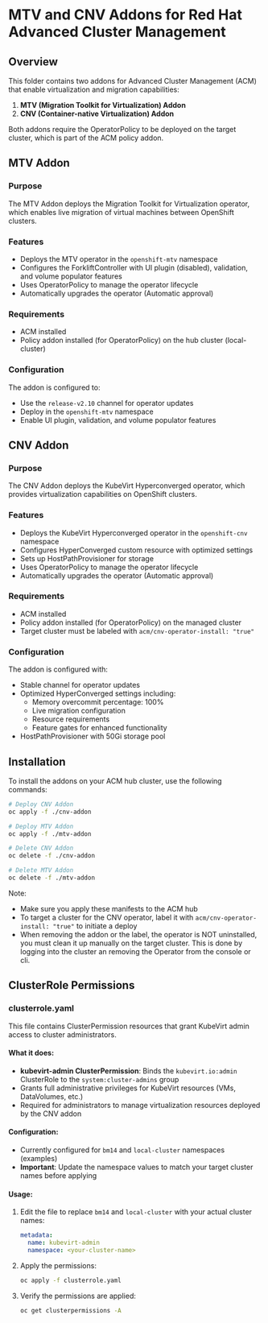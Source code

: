 # MTV and CNV Addons for Red Hat Advanced Cluster Management

## Overview

This folder contains two addons for Advanced Cluster Management (ACM) that enable virtualization and migration capabilities:

1. **MTV (Migration Toolkit for Virtualization) Addon**
2. **CNV (Container-native Virtualization) Addon**

Both addons require the OperatorPolicy to be deployed on the target cluster, which is part of the ACM policy addon.

## MTV Addon

### Purpose
The MTV Addon deploys the Migration Toolkit for Virtualization operator, which enables live migration of virtual machines between OpenShift clusters.

### Features
- Deploys the MTV operator in the `openshift-mtv` namespace
- Configures the ForkliftController with UI plugin (disabled), validation, and volume populator features
- Uses OperatorPolicy to manage the operator lifecycle
- Automatically upgrades the operator (Automatic approval)

### Requirements
- ACM installed
- Policy addon installed (for OperatorPolicy) on the hub cluster (local-cluster)

### Configuration
The addon is configured to:
- Use the `release-v2.10` channel for operator updates
- Deploy in the `openshift-mtv` namespace
- Enable UI plugin, validation, and volume populator features

## CNV Addon

### Purpose
The CNV Addon deploys the KubeVirt Hyperconverged operator, which provides virtualization capabilities on OpenShift clusters.

### Features
- Deploys the KubeVirt Hyperconverged operator in the `openshift-cnv` namespace
- Configures HyperConverged custom resource with optimized settings
- Sets up HostPathProvisioner for storage
- Uses OperatorPolicy to manage the operator lifecycle
- Automatically upgrades the operator (Automatic approval)

### Requirements
- ACM installed
- Policy addon installed (for OperatorPolicy) on the managed cluster
- Target cluster must be labeled with `acm/cnv-operator-install: "true"`

### Configuration
The addon is configured with:
- Stable channel for operator updates
- Optimized HyperConverged settings including:
  - Memory overcommit percentage: 100%
  - Live migration configuration
  - Resource requirements
  - Feature gates for enhanced functionality
- HostPathProvisioner with 50Gi storage pool

## Installation

To install the addons on your ACM hub cluster, use the following commands:

```bash
# Deploy CNV Addon
oc apply -f ./cnv-addon

# Deploy MTV Addon
oc apply -f ./mtv-addon

# Delete CNV Addon
oc delete -f ./cnv-addon

# Delete MTV Addon
oc delete -f ./mtv-addon
```

Note: 
  * Make sure you apply these manifests to the ACM hub
  * To target a cluster for the CNV operator,  label it with `acm/cnv-operator-install: "true"` to initiate a deploy
  * When removing the addon or the label, the operator is NOT uninstalled, you must clean it up manually on the target 
  cluster. This is done by logging into the cluster an removing the Operator from the console or cli.


## ClusterRole Permissions

### clusterrole.yaml
This file contains ClusterPermission resources that grant KubeVirt admin access to cluster administrators.

#### What it does:
- **kubevirt-admin ClusterPermission**: Binds the `kubevirt.io:admin` ClusterRole to the `system:cluster-admins` group
- Grants full administrative privileges for KubeVirt resources (VMs, DataVolumes, etc.)
- Required for administrators to manage virtualization resources deployed by the CNV addon

#### Configuration:
- Currently configured for `bm14` and `local-cluster` namespaces (examples)
- **Important**: Update the namespace values to match your target cluster names before applying

#### Usage:
1. Edit the file to replace `bm14` and `local-cluster` with your actual cluster names:
   ```yaml
   metadata:
     name: kubevirt-admin
     namespace: <your-cluster-name>
   ```

2. Apply the permissions:
   ```bash
   oc apply -f clusterrole.yaml
   ```

3. Verify the permissions are applied:
   ```bash
   oc get clusterpermissions -A
   ```
